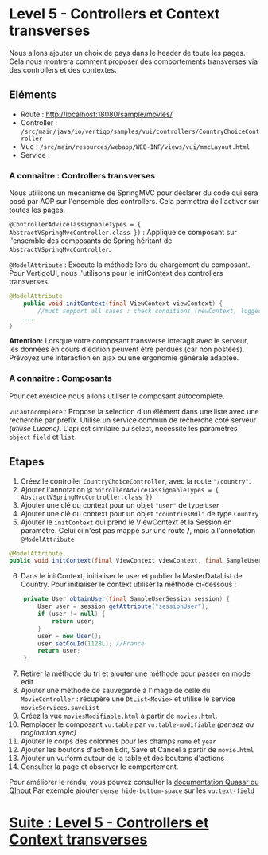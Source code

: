 # Level 5 - Controllers et Context transverses

Nous allons ajouter un choix de pays dans le header de toute les pages.
Cela nous montrera comment proposer des comportements transverses via des controllers et des contextes.

## Eléments

- Route : [http://localhost:18080/sample/movies/](http://localhost:18080/sample/movies/)
- Controller : `/src/main/java/io/vertigo/samples/vui/controllers/CountryChoiceController`
- Vue : `/src/main/resources/webapp/WEB-INF/views/vui/mmcLayout.html`
- Service : 


### A connaitre : Controllers transverses

Nous utilisons un mécanisme de SpringMVC pour déclarer du code qui sera posé par AOP sur l'ensemble des controllers. 
Cela permettra de l'activer sur toutes les pages.

`@ControllerAdvice(assignableTypes = { AbstractVSpringMvcController.class })` : Applique ce composant sur l'ensemble des composants de Spring héritant de `AbstractVSpringMvcController`.

`@ModelAttribute` : Execute la méthode lors du chargement du composant. Pour VertigoUI, nous l'utilisons pour le initContext des controllers transverses.
```Java
@ModelAttribute
	public void initContext(final ViewContext viewContext) {
		//must support all cases : check conditions (newContext, logged user, etc..)
    ...
}
```

**Attention:** Lorsque votre composant transverse interagit avec le serveur, les données en cours d'édition peuvent être perdues (car non postées).
Prévoyez une interaction en ajax ou une ergonomie générale adaptée.

### A connaitre : Composants

Pour cet exercice nous allons utiliser le composant autocomplete.

`vu:autocomplete` : Propose la selection d'un élément dans une liste avec une recherche par prefix. Utilise un service commun de recherche coté serveur *(utilise Lucene)*. L'api est similaire au select, necessite les paramètres `object` `field` et `list`.


## Etapes

1. Créez le controller `CountryChoiceController`, avec la route `"/country"`.
2. Ajouter l'annotation `@ControllerAdvice(assignableTypes = { AbstractVSpringMvcController.class })`
3. Ajouter une clé du context pour un objet `"user"` de type `User`
3. Ajouter une clé du context pour un objet `"countriesMdl"` de type `Country`
4. Ajouter le `initContext` qui prend le ViewContext et la Session en paramètre. Celui ci n'est pas mappé sur une route **/**, mais a l'annotation `@ModelAttribute`
```Java
@ModelAttribute
public void initContext(final ViewContext viewContext, final SampleUserSession session)
```
6. Dans le initContext, initialiser le user et publier la MasterDataList de Country. Pour initialiser le context utiliser la méthode ci-dessous :
```Java
	private User obtainUser(final SampleUserSession session) {
		User user = session.getAttribute("sessionUser");
		if (user != null) {
			return user;
		}
		user = new User();
		user.setCouId(1128L); //France
		return user;
	}
```

7. Retirer la méthode du tri et ajouter une méthode pour passer en mode edit
8. Ajouter une méthode de sauvegarde à l'image de celle du `MovieController` : récupère une `DtList<Movie>` et utilise le service `movieServices.saveList`
9. Créez la vue `moviesModifiable.html` à partir de `movies.html`.
10. Remplacer le composant `vu:table` par `vu:table-modifiable` *(pensez au pagination.sync)*
11. Ajouter le corps des colonnes pour les champs `name` et `year`
12. Ajouter les boutons d'action Edit, Save et Cancel à partir de `movie.html`
13. Ajouter un vu:form autour de la table et des boutons d'actions
14. Consulter la page et observer le comportement.

Pour améliorer le rendu, vous pouvez consulter la [documentation Quasar du QInput](https://v1.quasar.dev/vue-components/input#qinput-api)
Par exemple ajouter `dense hide-bottom-space` sur les `vu:text-field` 

# [Suite : Level 5 - Controllers et Context transverses](./Level5.md)

